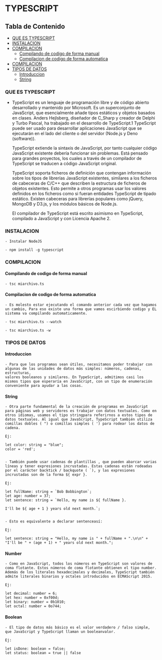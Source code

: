 
# TYPESCRIPT


## Tabla de Contenido

- [QUE ES TYPESCRIPT](#QUE_ES_TYPESCRIPT)
- [INSTALACION](#INSTALACION)
- [COMPILACION](#COMPILACION)
    - [Compilando de codigo de forma manual](#Compilando-de-codigo-de-forma-manual)
    - [Compilacion de codigo de forma automatica](#Compilacion-de-codigo-de-forma-automatica)
- [COMPILACION](#COMPILACION)
- [TIPOS DE DATOS](#TIPOS-DE-DATOS)
    - [Introduccion](#Introduccion)
    - [String](#Introduccion)



### QUE ES TYPESCRIPT

* TypeScript es un lenguaje de programación libre y de código abierto desarrollado y mantenido por Microsoft. Es un superconjunto de JavaScript, que esencialmente añade tipos estáticos y objetos basados en clases. Anders Hejlsberg, diseñador de C_Sharp y creador de Delphi y Turbo Pascal, ha trabajado en el desarrollo de TypeScript.1​ TypeScript puede ser usado para desarrollar aplicaciones JavaScript que se ejecutarán en el lado del cliente o del servidor (Node.js y Deno (software)).

    TypeScript extiende la sintaxis de JavaScript, por tanto cualquier código JavaScript existente debería funcionar sin problemas. Está pensado para grandes proyectos, los cuales a través de un compilador de TypeScript se traducen a código JavaScript original.

    TypeScript soporta ficheros de definición que contengan información sobre los tipos de librerías JavaScript existentes, similares a los ficheros de cabeceras de C/C++ que describen la estructura de ficheros de objetos existentes. Esto permite a otros programas usar los valores definidos en los ficheros como si fueran entidades TypeScript de tipado estático. Existen cabeceras para librerías populares como jQuery, MongoDB y D3.js, y los módulos básicos de Node.js.

    El compilador de TypeScript está escrito asimismo en TypeScript, compilado a JavaScript y con Licencia Apache 2.



### INSTALACION

    - Instalar NodeJS

    - npm install -g typescript



### COMPILACION


#### Compilando de codigo de forma manual

    - tsc miarchivo.ts


#### Compilacion de codigo de forma automatica

    - Es molesto estar ejecutando el comando anterior cada vez que hagamos un cambio, Para eso existe una forma que vamos escirbiendo codigo y EL sistema va compilando automaticamente.
    
    - tsc miarchivo.ts --watch

    - tsc miarchivo.ts -w



### TIPOS DE DATOS

#### Introduccion

    - Para que los programas sean útiles, necesitamos poder trabajar con algunas de las unidades de datos más simples: números, cadenas, estructuras, 
    valores booleanos y similares. En TypeScript, admitimos casi los mismos tipos que esperaría en JavaScript, con un tipo de enumeración conveniente para ayudar a las cosas.


#### String

    - Otra parte fundamental de la creación de programas en JavaScript para páginas web y servidores es trabajar con datos textuales. Como en otros idiomas, usamos el tipo stringpara referirnos a estos tipos de datos textuales. Al igual que JavaScript, TypeScript también utiliza comillas dobles ( ") o comillas simples ( ') para rodear los datos de cadena.

    Ej:

    let color: string = "blue";
    color = 'red';


    - También puede usar cadenas de plantillas , que pueden abarcar varias líneas y tener expresiones incrustadas. Estas cadenas están rodeadas por el carácter backtick / backquote ( `), y las expresiones incrustadas son de la forma ${ expr }.

    Ej:

    let fullName: string = `Bob Bobbington`;
    let age: number = 37;
    let sentence: string = `Hello, my name is ${ fullName }.

    I'll be ${ age + 1 } years old next month.`;


    - Esto es equivalente a declarar sentenceasí:

    Ej:

    let sentence: string = "Hello, my name is " + fullName + ".\n\n" +
    "I'll be " + (age + 1) + " years old next month.";


#### Number

    - Como en JavaScript, todos los números en TypeScript son valores de coma flotante. Estos números de coma flotante obtienen el tipo number. Además de los literales hexadecimales y decimales, TypeScript también admite literales binarios y octales introducidos en ECMAScript 2015.

    Ej:

    let decimal: number = 6;
    let hex: number = 0xf00d;
    let binary: number = 0b1010;
    let octal: number = 0o744;


#### Boolean

    - El tipo de datos más básico es el valor verdadero / falso simple, que JavaScript y TypeScript llaman un booleanvalor.

    Ej:

    let isDone: boolean = false;
    let status: boolean = true || false


    



